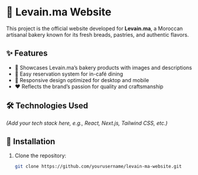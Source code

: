 # 🍞 Levain.ma Website

This project is the official website developed for **Levain.ma**, a Moroccan artisanal bakery known for its fresh breads, pastries, and authentic flavors.

## ✨ Features

- 🥖 Showcases Levain.ma’s bakery products with images and descriptions  
- 📅 Easy reservation system for in-café dining  
- 📱 Responsive design optimized for desktop and mobile  
- ❤️ Reflects the brand’s passion for quality and craftsmanship

## 🛠️ Technologies Used

*(Add your tech stack here, e.g., React, Next.js, Tailwind CSS, etc.)*

## 🚀 Installation

1. Clone the repository:  
   ```bash
   git clone https://github.com/yourusername/levain-ma-website.git
